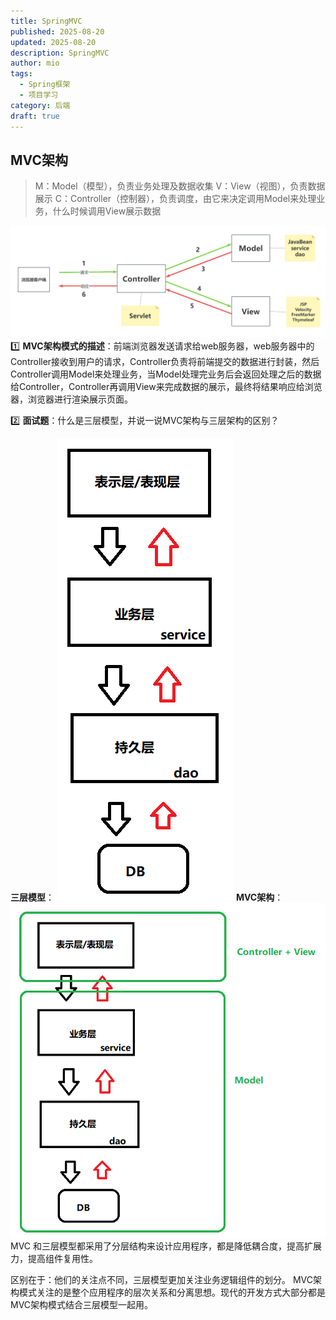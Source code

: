 ```yaml
---
title: SpringMVC
published: 2025-08-20
updated: 2025-08-20
description: SpringMVC
author: mio
tags:
  - Spring框架
  - 项目学习
category: 后端
draft: true
---
```

## MVC架构

> M：Model（模型），负责业务处理及数据收集
> V：View（视图），负责数据展示
> C：Controller（控制器），负责调度，由它来决定调用Model来处理业务，什么时候调用View展示数据

![img](public/img/SpringMVC01.png)
1️⃣ **MVC架构模式的描述**：前端浏览器发送请求给web服务器，web服务器中的Controller接收到用户的请求，Controller负责将前端提交的数据进行封装，然后Controller调用Model来处理业务，当Model处理完业务后会返回处理之后的数据给Controller，Controller再调用View来完成数据的展示，最终将结果响应给浏览器，浏览器进行渲染展示页面。

2️⃣ **面试题**：什么是三层模型，并说一说MVC架构与三层架构的区别？

**三层模型**：
![img](public/img/SpringMVC02.png)
**MVC架构**：
![img](public/img/SpringMVC03.png)MVC 和三层模型都采用了分层结构来设计应用程序，都是降低耦合度，提高扩展力，提高组件复用性。

区别在于：他们的关注点不同，三层模型更加关注业务逻辑组件的划分。 MVC架构模式关注的是整个应用程序的层次关系和分离思想。现代的开发方式大部分都是MVC架构模式结合三层模型一起用。


